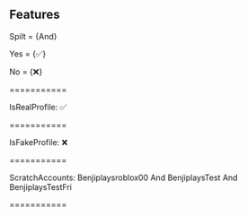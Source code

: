 ## Features

Spilt = {And}

Yes = {:white_check_mark:}

No = {:x:}

===========

IsRealProfile: :white_check_mark:

===========

IsFakeProfile: :x:

===========

ScratchAccounts: Benjiplaysroblox00 And BenjiplaysTest And BenjiplaysTestFri

===========
